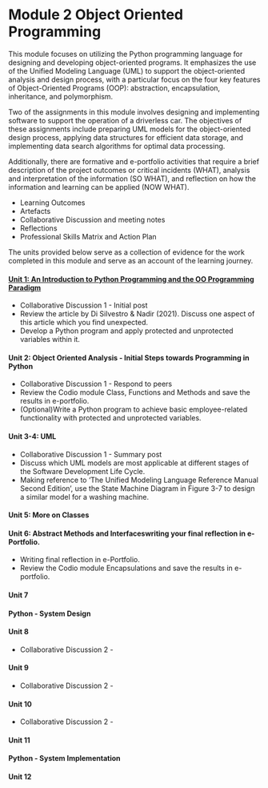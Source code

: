 # Module 2 Object Oriented Programming

This module focuses on utilizing the Python programming language for designing and developing object-oriented programs. It emphasizes the use of the Unified Modeling Language (UML) to support the object-oriented analysis and design process, with a particular focus on the four key features of Object-Oriented Programs (OOP): abstraction, encapsulation, inheritance, and polymorphism.

Two of the assignments in this module involves designing and implementing software to support the operation of a driverless car. The objectives of these assignments include preparing UML models for the object-oriented design process, applying data structures for efficient data storage, and implementing data search algorithms for optimal data processing.

Additionally, there are formative and e-portfolio activities that require a brief description of the project outcomes or critical incidents (WHAT), analysis and interpretation of the information (SO WHAT), and reflection on how the information and learning can be applied (NOW WHAT).
 - Learning Outcomes
 - Artefacts
 - Collaborative Discussion and meeting notes
 - Reflections
 - Professional Skills Matrix and Action Plan

The units provided below serve as a collection of evidence for the work completed in this module and serve as an account of the learning journey.

#### [Unit 1: An Introduction to Python Programming and the OO Programming Paradigm](https://helenhelene.github.io/eportfolio/pdf/sample_presentation.pdf)
 - Collaborative Discussion 1 - Initial post
 - Review the article by Di Silvestro & Nadir (2021). Discuss one aspect of this article which you find unexpected.
 - Develop a Python program and apply protected and unprotected variables within it.

#### Unit 2: Object Oriented Analysis - Initial Steps towards Programming in Python
 - Collaborative Discussion 1 - Respond to peers
 - Review the Codio module Class, Functions and Methods and save the results in e-portfolio.
 - (Optional)Write a Python program to achieve basic employee-related functionality with protected and unprotected variables. 

#### Unit 3-4: UML
 - Collaborative Discussion 1 - Summary post 
 - Discuss which UML models are most applicable at different stages of the Software Development Life Cycle.
 - Making reference to ‘The Unified Modeling Language Reference Manual Second Edition’, use the State Machine Diagram in Figure 3-7 to design a similar model for a washing machine.

#### Unit 5: More on Classes
#### Unit 6: Abstract Methods and Interfaceswriting your final reflection in e-Portfolio.
 - Writing final reflection in e-Portfolio.
 - Review the Codio module Encapsulations and save the results in e-portfolio.

#### Unit 7
#### Python - System Design

#### Unit 8
 - Collaborative Discussion 2 - 

#### Unit 9
 - Collaborative Discussion 2 - 

#### Unit 10
 - Collaborative Discussion 2 - 

#### Unit 11
#### Python - System Implementation
#### Unit 12



